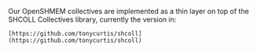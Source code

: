 Our OpenSHMEM collectives are implemented as a thin layer on top of
the SHCOLL Collectives library, currently the version in:

    [https://github.com/tonycurtis/shcoll](https://github.com/tonycurtis/shcoll)
